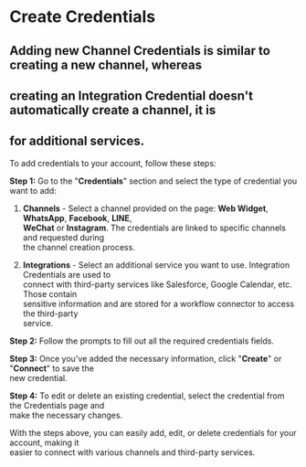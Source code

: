 
# Create Credentials

## Adding new Channel Credentials is similar to creating a new channel, whereas  
## creating an Integration Credential doesn't automatically create a channel, it is  
## for additional services.  


To add credentials to your account, follow these steps:  

**Step 1:** Go to the "**Credentials**" section and select the type of credential you want to add:  

1. **Channels** \- Select a channel provided on the page: **Web Widget**, **WhatsApp**, **Facebook**, **LINE**,  
**WeChat** or **Instagram**. The credentials are linked to specific channels and requested during  
 the channel creation process.

2. **Integrations** \- Select an additional service you want to use. Integration Credentials are used to  
connect with third-party services like Salesforce, Google Calendar, etc. Those contain  
sensitive information and are stored for a workflow connector to access the third-party  
service.  

**Step 2:** Follow the prompts to fill out all the required credentials fields.  

**Step 3:** Once you've added the necessary information, click "**Create**"  or "**Connect**" to save the  
new credential.  

**Step 4:** To edit or delete an existing credential, select the credential from the Credentials page and  
make the necessary changes.  

With the steps above, you can easily add, edit, or delete credentials for your account, making it  
easier to connect with various channels and third-party services.  
